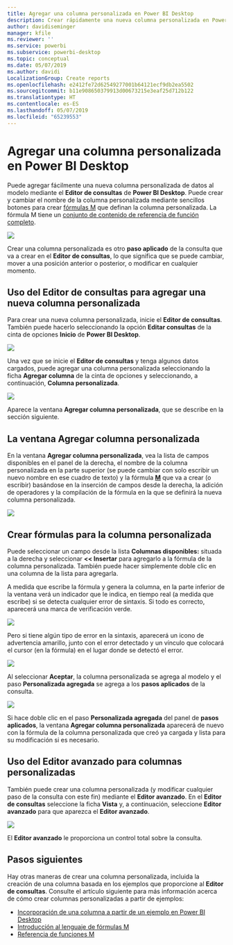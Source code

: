 ```yaml
---
title: Agregar una columna personalizada en Power BI Desktop
description: Crear rápidamente una nueva columna personalizada en Power BI Desktop
author: davidiseminger
manager: kfile
ms.reviewer: ''
ms.service: powerbi
ms.subservice: powerbi-desktop
ms.topic: conceptual
ms.date: 05/07/2019
ms.author: davidi
LocalizationGroup: Create reports
ms.openlocfilehash: e2412fe72d62549277001b64121ecf9db2ea5502
ms.sourcegitcommit: b11e908650379913d00673215e3eaf25d712b122
ms.translationtype: HT
ms.contentlocale: es-ES
ms.lasthandoff: 05/07/2019
ms.locfileid: "65239553"
---
```

# <a name="add-a-custom-column-in-power-bi-desktop"></a>Agregar una columna personalizada en Power BI Desktop
Puede agregar fácilmente una nueva columna personalizada de datos al modelo mediante el **Editor de consultas** de **Power BI Desktop**. Puede crear y cambiar el nombre de la columna personalizada mediante sencillos botones para crear [fórmulas M](https://msdn.microsoft.com/library/mt270235.aspx) que definan la columna personalizada. La fórmula M tiene un [conjunto de contenido de referencia de función completo](https://msdn.microsoft.com/library/mt779182.aspx). 

![](media/desktop-add-custom-column/add-custom-column_01.png)

Crear una columna personalizada es otro **paso aplicado** de la consulta que va a crear en el **Editor de consultas**, lo que significa que se puede cambiar, mover a una posición anterior o posterior, o modificar en cualquier momento.

## <a name="use-query-editor-to-add-a-new-custom-column"></a>Uso del Editor de consultas para agregar una nueva columna personalizada
Para crear una nueva columna personalizada, inicie el **Editor de consultas**. También puede hacerlo seleccionando la opción **Editar consultas** de la cinta de opciones **Inicio** de **Power BI Desktop**.

![](media/desktop-add-custom-column/add-column-from-example_02.png)

Una vez que se inicie el **Editor de consultas** y tenga algunos datos cargados, puede agregar una columna personalizada seleccionando la ficha **Agregar columna** de la cinta de opciones y seleccionando, a continuación, **Columna personalizada**.

![](media/desktop-add-custom-column/add-custom-column_02.png)

Aparece la ventana **Agregar columna personalizada**, que se describe en la sección siguiente.

## <a name="the-add-custom-column-window"></a>La ventana Agregar columna personalizada
En la ventana **Agregar columna personalizada**, vea la lista de campos disponibles en el panel de la derecha, el nombre de la columna personalizada en la parte superior (se puede cambiar con solo escribir un nuevo nombre en ese cuadro de texto) y la fórmula [**M**](https://msdn.microsoft.com/library/mt779182.aspx) que va a crear (o escribir) basándose en la inserción de campos desde la derecha, la adición de operadores y la compilación de la fórmula en la que se definirá la nueva columna personalizada. 

![](media/desktop-add-custom-column/add-custom-column_03.png)

## <a name="create-formulas-for-your-custom-column"></a>Crear fórmulas para la columna personalizada
Puede seleccionar un campo desde la lista **Columnas disponibles:** situada a la derecha y seleccionar **<< Insertar** para agregarlo a la fórmula de la columna personalizada. También puede hacer simplemente doble clic en una columna de la lista para agregarla.

A medida que escribe la fórmula y genera la columna, en la parte inferior de la ventana verá un indicador que le indica, en tiempo real (a medida que escribe) si se detecta cualquier error de sintaxis. Si todo es correcto, aparecerá una marca de verificación verde.

![](media/desktop-add-custom-column/add-custom-column_04.png)

Pero si tiene algún tipo de error en la sintaxis, aparecerá un icono de advertencia amarillo, junto con el error detectado y un vínculo que colocará el cursor (en la fórmula) en el lugar donde se detectó el error.

![](media/desktop-add-custom-column/add-custom-column_05.png)

Al seleccionar **Aceptar**, la columna personalizada se agrega al modelo y el paso **Personalizada agregada** se agrega a los **pasos aplicados** de la consulta.

![](media/desktop-add-custom-column/add-custom-column_06.png)

Si hace doble clic en el paso **Personalizada agregada** del panel de **pasos aplicados**, la ventana **Agregar columna personalizada** aparecerá de nuevo con la fórmula de la columna personalizada que creó ya cargada y lista para su modificación si es necesario.

## <a name="using-the-advanced-editor-for-custom-columns"></a>Uso del Editor avanzado para columnas personalizadas
También puede crear una columna personalizada (y modificar cualquier paso de la consulta con este fin) mediante el **Editor avanzado**. En el **Editor de consultas** seleccione la ficha **Vista** y, a continuación, seleccione **Editor avanzado** para que aparezca el **Editor avanzado**.

![](media/desktop-add-custom-column/add-custom-column_07.png)

El **Editor avanzado** le proporciona un control total sobre la consulta.

## <a name="next-steps"></a>Pasos siguientes
Hay otras maneras de crear una columna personalizada, incluida la creación de una columna basada en los ejemplos que proporcione al **Editor de consultas**. Consulte el artículo siguiente para más información acerca de cómo crear columnas personalizadas a partir de ejemplos:

* [Incorporación de una columna a partir de un ejemplo en Power BI Desktop](desktop-add-column-from-example.md)
* [Introducción al lenguaje de fórmulas M](https://msdn.microsoft.com/library/mt270235.aspx)
* [Referencia de funciones M](https://msdn.microsoft.com/library/mt779182.aspx)  

